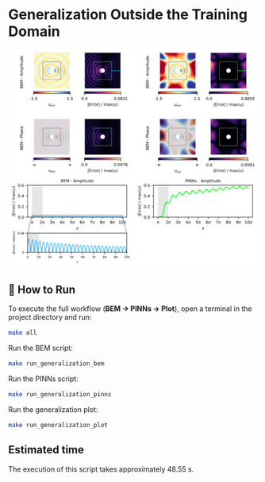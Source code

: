 # Generalization Outside the Training Domain

![generalization](figures/generalization.svg)


## 🚀 How to Run

To execute the full workflow (**BEM → PINNs → Plot**), open a terminal in the project directory and run:

```bash
make all
```

Run the BEM script:

```bash
make run_generalization_bem
```

Run the PINNs script:

```bash
make run_generalization_pinns
```

Run the generalization plot:

```bash
make run_generalization_plot
```

## Estimated time

The execution of this script takes approximately 48.55 s.